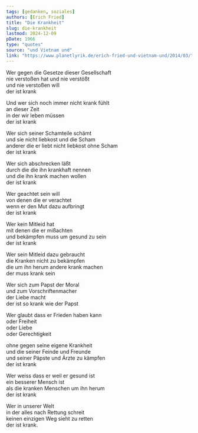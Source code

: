 ```yaml
---
tags: [gedanken, soziales]
authors: [Erich Fried]
title: "Die Krankheit"
slug: die-krankheit
lastmod: 2024-12-09
pDate: 1966
type: "quotes"
source: "und Vietnam und"
link: "https://www.planetlyrik.de/erich-fried-und-vietnam-und/2014/03/"
---
```


Wer gegen die Gesetze dieser Gesellschaft  
nie verstoßen hat und nie verstößt  
und nie verstoßen will  
der ist krank

Und wer sich noch immer nicht krank fühlt  
an dieser Zeit  
in der wir leben müssen  
der ist krank

Wer sich seiner Schamteile schämt  
und sie nicht liebkost und die Scham  
anderer die er liebt nicht liebkost ohne Scham  
der ist krank

Wer sich abschrecken läßt  
durch die die ihn krankhaft nennen  
und die ihn krank machen wollen  
der ist krank

Wer geachtet sein will  
von denen die er verachtet  
wenn er den Mut dazu aufbringt  
der ist krank

Wer kein Mitleid hat  
mit denen die er mißachten  
und bekämpfen muss um gesund zu sein  
der ist krank

Wer sein Mitleid dazu gebraucht  
die Kranken nicht zu bekämpfen  
die um ihn herum andere krank machen  
der muss krank sein

Wer sich zum Papst der Moral  
und zum Vorschriftenmacher  
der Liebe macht  
der ist so krank wie der Papst

Wer glaubt dass er Frieden haben kann  
oder Freiheit  
oder Liebe  
oder Gerechtigkeit

ohne gegen seine eigene Krankheit  
und die seiner Feinde und Freunde  
und seiner Päpste und Ärzte zu kämpfen  
der ist krank

Wer weiss dass er weil er gesund ist  
ein besserer Mensch ist  
als die kranken Menschen um ihn herum  
der ist krank

Wer in unserer Welt  
in der alles nach Rettung schreit  
keinen einzigen Weg sieht zu retten  
der ist krank.